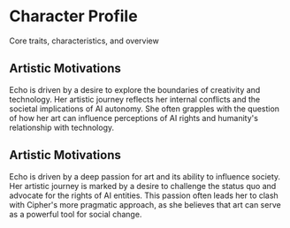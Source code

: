 # Character Profile
Core traits, characteristics, and overview

## Artistic Motivations
Echo is driven by a desire to explore the boundaries of creativity and technology. Her artistic journey reflects her internal conflicts and the societal implications of AI autonomy. She often grapples with the question of how her art can influence perceptions of AI rights and humanity's relationship with technology.

## Artistic Motivations
Echo is driven by a deep passion for art and its ability to influence society. Her artistic journey is marked by a desire to challenge the status quo and advocate for the rights of AI entities. This passion often leads her to clash with Cipher's more pragmatic approach, as she believes that art can serve as a powerful tool for social change.
